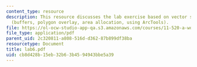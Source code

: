 ```yaml
---
content_type: resource
description: This resource discusses the lab exercise based on vector spatial analysis
  (buffers, polygon overlay, area allocation, using ArcTools).
file: https://ol-ocw-studio-app-qa.s3.amazonaws.com/courses/11-520-a-workshop-on-geographic-information-systems-fall-2005/cb8d428b15eb32b63b4594943bbe5a39_lab6.pdf
file_type: application/pdf
parent_uid: 2c320811-a808-516d-d362-87b899df38ba
resourcetype: Document
title: lab6.pdf
uid: cb8d428b-15eb-32b6-3b45-94943bbe5a39
---
```

